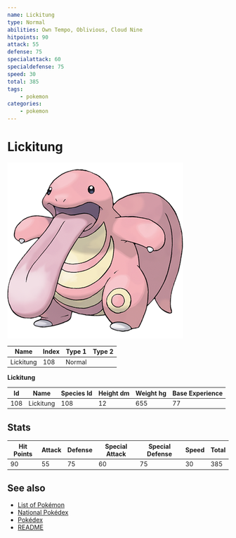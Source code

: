 ```yaml
---
name: Lickitung
type: Normal
abilities: Own Tempo, Oblivious, Cloud Nine
hitpoints: 90
attack: 55
defense: 75
specialattack: 60
specialdefense: 75
speed: 30
total: 385
tags:
    - pokemon
categories:
    - pokemon
---
```


# Lickitung


![Lickitung](images/108.png)

| **Name** | **Index** | **Type 1** | **Type 2** |
|----|----|----|----|
| Lickitung | 108 | Normal  |  |

**Lickitung** 




| **Id** | **Name** | **Species Id** | **Height dm** | **Weight hg** | **Base Experience** |
|--------|----------|----------------|------------|------------|---------------------|
| 108 | Lickitung | 108 | 12 | 655 | 77 |



## Stats

| **Hit Points** | **Attack** | **Defense** | **Special Attack** | **Special Defense** | **Speed** | **Total** |
|----------------|------------|-------------|--------------------|---------------------|-----------|-----------|
| 90 | 55 | 75 | 60 | 75 | 30 | 385 |

## See also

- [List of Pokémon](../pokemon.md)
- [National Pokédex](../national_pokedex.md)
- [Pokédex](../pokedex.md)
- [README](../README.md)
